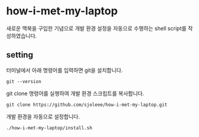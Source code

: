 # how-i-met-my-laptop

새로운 맥북을 구입한 기념으로 개발 환경 설정을 자동으로 수행하는 shell script를 작성하였습니다.

## setting

터미널에서 아래 명령어를 입력하면 git을 설치합니다.

```
git --version
```

git clone 명령어를 실행하여 개발 환경 스크립트를 복사합니다.

```
git clone https://github.com/sjoleee/how-i-met-my-laptop.git
```

개발 환경을 자동으로 설정합니다.

```
./how-i-met-my-laptop/install.sh
```
